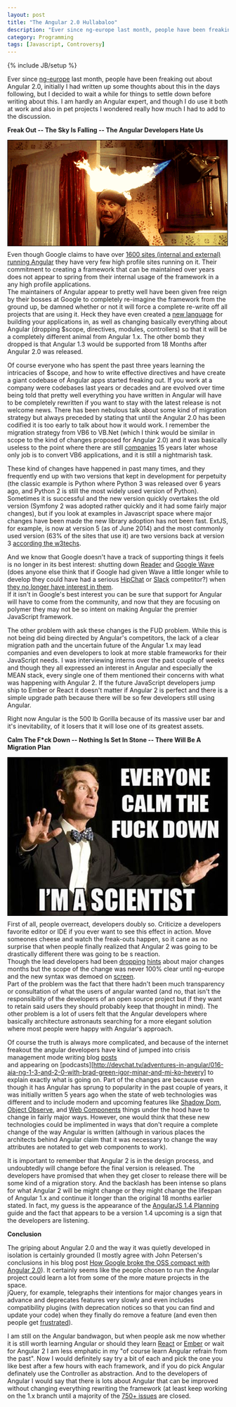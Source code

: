 ```yaml
---
layout: post
title: "The Angular 2.0 Hullabaloo"
description: "Ever since ng-europe last month, people have been freaking out about Angular 2.0, initially I had written up some thoughts about this in the days following, but I decided to wait a while for things to settle down before writing about this.  I am hardly an Angular expert, and though I do use it both at work and also in pet projects I wondered really how much I had to add to the discussion." 
category: Programming
tags: [Javascript, Controversy]
---
```

{% include JB/setup %}

Ever since [ng-europe](http://ngeurope.org/) last month, people have been freaking out about Angular 2.0, initially
I had written up some thoughts about this in the days following, but I decided to wait a while for things to settle
down before writing about this.  I am hardly an Angular expert, and though I do use it both at work and also in
pet projects I wondered really how much I had to add to the discussion.  

**Freak Out -- The Sky Is Falling -- The Angular Developers Hate Us**

<img src="/img/haironfire.gif" style="float:left; border: 1px solid #000; margin: 0 10px 10px 0">

Even though  Google claims to have over [1600 sites (internal and external) running Angular](http://devchat.tv/adventures-in-angular/016-aia-ng-1-3-and-2-0-with-brad-green-igor-minar-and-mi-ko-hevery)
they have very few high profile sites running on it.  Their commitment to creating a framework that can be maintained over
years does not appear to spring from their internal usage of the framework in a any high profile applications.  
The maintainers of Angular appear to pretty well have been given free reign by their bosses at Google to completely
re-imagine the framework from the ground up, be damned whether or not it will force a complete re-write off all
projects that are using it.  Heck they have even created a [new language](https://docs.google.com/document/d/11YUzC-1d0V1-Q3V0fQ7KSit97HnZoKVygDxpWzEYW0U/edit)
for building your applications in, as well as changing basically everything about Angular (dropping $scope,
directives, modules, controllers) so that it will be a completely different animal from Angular 1.x.  The other bomb
they dropped is that Angular 1.3 would be supported from 18 Months after Angular 2.0 was released.
  
Of course everyone who has spent the past three years learning the intricacies of $scope, and how to write effective
directives and have create a giant codebase of Angular apps started freaking out.  If you work at a company were codebases
last years or decades and are evolved over time being told that pretty well everything you have written in Angular will
have to be completely rewritten if you want to stay with the latest release is not welcome news.  There has been
nebulous talk about some kind of migration strategy but always preceded by stating that until the Angular 2.0 has
been codified it is too early to talk about how it would work.  I remember the migration strategy from VB6 to VB.Net
(which I think would be similar in scope to the kind of changes proposed for Angular 2.0) and it was basically
useless to the point where there are still [companies](http://www.artinsoft.com/) 15 years later whose only job is to 
convert VB6 applications, and it is still a nightmarish task.  
 
These kind of changes have happened in past many times, and they frequently end up with two versions that kept in 
development for perpetuity (the classic example is Python where Python 3 was released over 6 years ago, and Python 2 is still 
the most widely used version of Python).  Sometimes it is successful and the new version quickly overtakes the old
version (Symfony 2 was adopted rather quickly and it had some fairly major changes), but if you look at examples in 
Javascript space where major changes have been made the new library adoption has not been fast.  ExtJS, for example,
is now at version 5 (as of June 2014) and the most commonly used version (63% of the sites that use it) are two versions
back at version 3 [according the w3techs](http://w3techs.com/technologies/details/js-extjs/all/all). 
 
And we know that Google doesn't have a track of supporting things it feels is no longer in its best interest:
shutting down [Reader](http://www.google.com/reader/about/) and [Google Wave](https://support.google.com/answer/1083134?hl=en) 
(does anyone else think that if Google had given Wave a little longer while to develop they could have had a serious 
[HipChat](https://www.hipchat.com/) or [Slack](https://slack.com/) competitor?) when 
[they no longer have interest in them](http://www.makeuseof.com/tag/top-ten-dead-google-projects-floating-cyberspace/).  
If it isn't in Google's best interest you can be sure
that support for Angular will have to come from the community, and now that they are  focusing on polymer they may not 
be so intent on making Angular the premier JavaScript framework.

The other problem with ask these changes is the FUD problem.  While this is not being did being directed by 
Angular's competitors, the lack of a clear migration path and the uncertain future of the Angular 1.x may lead companies 
and even developers to look at more stable frameworks for their JavaScript needs.  I was interviewing interns over the 
past couple of weeks and though they all expressed an interest in Angular and especially the MEAN stack, every 
single one of them mentioned their concerns with what was happening with Angular 2.  If the future JavaScript developers 
jump ship to Ember or React it doesn't matter if Angular 2 is perfect and there is a simple upgrade path because 
there will be so few developers still using Angular.

Right now Angular is the 500 lb Gorilla because of its massive user bar and it's inevitability, of it losers that it 
will lose one of its greatest assets.  

**Calm The F*ck Down -- Nothing Is Set In Stone -- There Will Be A Migration Plan**

<img src="/img/calm-down.jpg" style="float:left; border: 1px solid #000; margin: 0 10px 10px 0">


First of all, people overreact, developers doubly so.  Criticize a developers favorite editor or IDE if you ever want to 
see this effect in action.  Move someones cheese and watch the freak-outs happen, so it cane as no surprise that when 
people finally realized that Angular 2 was going to be drastically different there was going to be s reaction.  
Though the lead developers had been [dropping](http://angularjs.blogspot.ca/2014/03/angular-20.html) 
[hints](http://www.johnpapa.net/whats-coming-in-angularjs-2-0/) about major changes months but the scope of the change
was never 100% clear until ng-europe and the new syntax was demoed on [screen](https://www.youtube.com/watch?v=gNmWybAyBHI).  
Part of the problem was the fact that there hadn't been much transparency or consultation of what the users of 
angular wanted (and no, that isn't the responsibility of the developers of an open source project but if they want 
to retain said users they should probably keep that thought in mind).  The other problem is a lot of users felt 
that the Angular developers where basically architecture astronauts searching for a more elegant solution where most 
people were happy with Angular's approach.  

Of course the truth is always more complicated, and because of the internet freakout the angular developers have 
kind of jumped into crisis management mode writing blog [posts](http://eisenbergeffect.bluespire.com/all-about-angular-2-0/)  
and appearing on [podcasts][http://devchat.tv/adventures-in-angular/016-aia-ng-1-3-and-2-0-with-brad-green-igor-minar-and-mi-ko-hevery] to explain exactly 
what is going on.   Part of the changes are because even though it has Angular has sprung to popularity in the past
couple of years, it was initially written 5 years ago when the state of web technologies was different and to include
modern and upcoming features like [Shadow Dom](http://www.html5rocks.com/en/tutorials/webcomponents/shadowdom/), 
[Object Observe](http://www.html5rocks.com/en/tutorials/es7/observe/), and 
[Web Components](http://www.html5rocks.com/en/tutorials/webcomponents/customelements/) things under the hood have
to change in fairly major ways.  However, one would think that these new technologies could be implimented in ways
that don't require a complete change of the way Angular is written (although in various places the architects
behind Angular claim that it was necessary to change the way attributes are notated to get web components to work).

It is important to remember that Angular 2 is in the design process, and undoubtedly will change before the final
version is released.  The developers have promised that when they get closer to release there will be some kind
of a migration story.  And the backlash has been intense so plans for what Angular 2 will be might change or 
they might change the lifespan of Angular 1.x and continue it longer than the original 18 months earlier stated.  In
fact, my guess is the appearance of the [AngularJS 1.4 Planning](https://docs.google.com/document/d/13UG5sdi9paJdr_NvZ3IqxGnjkQvqJe1GGkQTXdfbnIk)
guide and the fact that appears to be a version 1.4 upcoming is a sign that the developers are listening.

**Conclusion** 

The griping about Angular 2.0 and the way it was quietly developed in isolation is certainly grounded (I mostly agree with
John Petersen's conclusions in his blog post [How Google broke the OSS compact with Angular 2.0](http://codebetter.com/johnvpetersen/2014/10/27/how-google-broke-the-oss-compact-with-angular-2-0/)).  It certainly seems like
the people chosen to run the Angular project could learn a lot from some of the more mature projects in the space.  
jQuery, for example, telegraphs their intentions for major changes years in advance and deprecates features very slowly
and even includes compatibility plugins (with deprecation notices so that you can find and update your code) when they
finally do remove a feature (and even then people get [frustrated](http://stackoverflow.com/questions/14891412/jquery-live-is-deprecated-well-okay-but-is-not-replaced)).
  
I am still on the Angular bandwagon, but when people ask me now whether it is still worth learning Angular or should 
they learn [React](http://facebook.github.io/react/) or [Ember](http://emberjs.com/) or wait for Angular 2 I am 
less emphatic in my "of course learn Angular refrain from the past".  Now I would definitely say try a bit of 
each and pick the one you like best after a few hours with each framework, and if you do pick Angular definately use
the Controller as abstraction.  And to the developers of Angular I would say that there is lots about Angular that can be 
improved without changing everything rewriting the framework (at least keep working on the 1.x branch until a 
majority of the [750+ issues](https://github.com/angular/angular.js/issues) are closed.  





 